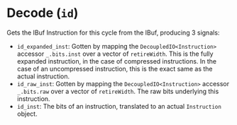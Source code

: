 # Decode (`id`)

Gets the IBuf Instruction for this cycle from the IBuf, producing 3 signals:
* `id_expanded_inst`: Gotten by mapping the `DecoupledIO<Instruction>` accessor `_.bits.inst` over a vector of `retireWidth`.
  This is the fully expanded instruction, in the case of compressed instructions.
  In the case of an uncompressed instruction, this is the exact same as the actual instruction.
* `id_raw_inst`: Gotten by mapping the `DecoupledIO<Instruction>` accessor `_.bits.raw` over a vector of `retireWidth`.
  The raw bits underlying this instruction.
* `id_inst`: The bits of an instruction, translated to an actual `Instruction` object.
